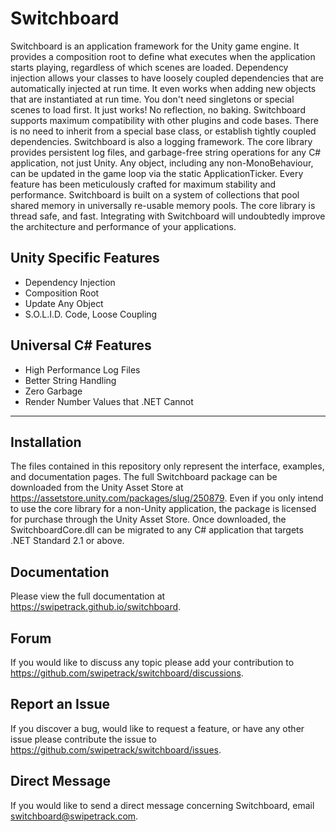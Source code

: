 # Switchboard

Switchboard is an application framework for the Unity game engine.
It provides a composition root to define what executes when the application starts playing, regardless of which scenes are loaded.
Dependency injection allows your classes to have loosely coupled dependencies that are automatically injected at run time.
It even works when adding new objects that are instantiated at run time.
You don't need singletons or special scenes to load first. It just works! No reflection, no baking.
Switchboard supports maximum compatibility with other plugins and code bases.
There is no need to inherit from a special base class, or establish tightly coupled dependencies.
Switchboard is also a logging framework. 
The core library provides persistent log files, and garbage-free string operations for any C# application, not just Unity.
Any object, including any non-MonoBehaviour, can be updated in the game loop via the static ApplicationTicker.
Every feature has been meticulously crafted for maximum stability and performance.
Switchboard is built on a system of collections that pool shared memory in universally re-usable memory pools.
The core library is thread safe, and fast.
Integrating with Switchboard will undoubtedly improve the architecture and performance of your applications.

## Unity Specific Features

- Dependency Injection
- Composition Root
- Update Any Object
- S.O.L.I.D. Code, Loose Coupling

## Universal C# Features

- High Performance Log Files
- Better String Handling
- Zero Garbage
- Render Number Values that .NET Cannot

________________

## Installation

The files contained in this repository only represent the interface, examples, and documentation pages. The full Switchboard package can be downloaded from the Unity Asset Store at https://assetstore.unity.com/packages/slug/250879. Even if you only intend to use the core library for a non-Unity application, the package is licensed for purchase through the Unity Asset Store. Once downloaded, the SwitchboardCore.dll can be migrated to any C# application that targets .NET Standard 2.1 or above.

## Documentation

Please view the full documentation at https://swipetrack.github.io/switchboard.

## Forum

If you would like to discuss any topic please add your contribution to https://github.com/swipetrack/switchboard/discussions.

## Report an Issue

If you discover a bug, would like to request a feature, or have any other issue please contribute the issue to https://github.com/swipetrack/switchboard/issues.

## Direct Message

If you would like to send a direct message concerning Switchboard, email switchboard@swipetrack.com.
